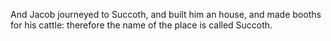 And Jacob journeyed to Succoth, and built him an house, and made booths for his cattle: therefore the name of the place is called Succoth.
